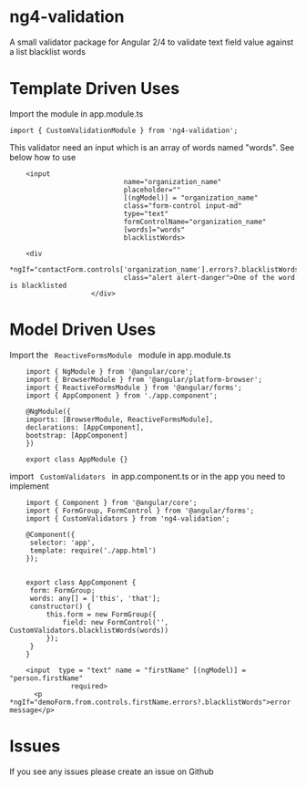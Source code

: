 # ng4-validation
A small validator package for Angular 2/4 to validate text field value against a list blacklist words

# Template Driven Uses 
Import the module in app.module.ts 
```
import { CustomValidationModule } from 'ng4-validation';
```

This validator need an input which is an array of words named "words". See below how to use 

```                                                                                              
	<input
                            name="organization_name"
                            placeholder=""
                            [(ngModel)] = "organization_name"
                            class="form-control input-md"
                            type="text"
                            formControlName="organization_name"
                            [words]="words"
                            blacklistWords>
                            
	<div
                            *ngIf="contactForm.controls['organization_name'].errors?.blacklistWords"
                            class="alert alert-danger">One of the word is blacklisted
                    </div>
   ``` 
             
             
# Model Driven Uses 
Import the <code> ReactiveFormsModule </code> module in app.module.ts 
```
	import { NgModule } from '@angular/core';
	import { BrowserModule } from '@angular/platform-browser';
	import { ReactiveFormsModule } from '@angular/forms';
	import { AppComponent } from './app.component';
	
	@NgModule({
	imports: [BrowserModule, ReactiveFormsModule],
	declarations: [AppComponent],
	bootstrap: [AppComponent]
	}) 
	
	export class AppModule {}                       
```


import <code> CustomValidators </code> in app.component.ts or in the app you need to implement 

```
	import { Component } from '@angular/core';
	import { FormGroup, FormControl } from '@angular/forms';
	import { CustomValidators } from 'ng4-validation';
	
	@Component({
	 selector: 'app',
	 template: require('./app.html')
	});
	
	
	export class AppComponent {
	 form: FormGroup;
	 words: any[] = ['this', 'that'];
	 constructor() {
	     this.form = new FormGroup({
	         field: new FormControl('', CustomValidators.blacklistWords(words))
	     });
	 }
	} 
	
	<input  type = "text" name = "firstName" [(ngModel)] = "person.firstName"
	           required>
	  <p *ngIf="demoForm.from.controls.firstName.errors?.blacklistWords">error message</p>
```
                    
# Issues
If you see any issues please create an issue on Github